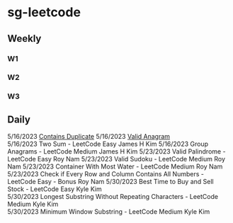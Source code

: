 # sg-leetcode

## Weekly

### W1

### W2

### W3

## Daily
5/16/2023	[Contains Duplicate](https://github.com/changbal/sg-leetcode/discussions/3)	
5/16/2023	[Valid Anagram]()	
5/16/2023	Two Sum - LeetCode	Easy	James H Kim	
5/16/2023	Group Anagrams - LeetCode	Medium	James H Kim	
5/23/2023	Valid Palindrome - LeetCode	Easy	Roy Nam	
5/23/2023	Valid Sudoku - LeetCode	Medium	Roy Nam	
5/23/2023	Container With Most Water - LeetCode	Medium	Roy Nam	
5/23/2023	Check if Every Row and Column Contains All Numbers - LeetCode	Easy - Bonus	Roy Nam	
5/30/2023	Best Time to Buy and Sell Stock - LeetCode	Easy	Kyle Kim	
5/30/2023	Longest Substring Without Repeating Characters - LeetCode	Medium	Kyle Kim	
5/30/2023	Minimum Window Substring - LeetCode	Medium	Kyle Kim	
